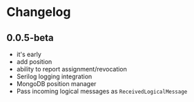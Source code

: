 # Changelog

## 0.0.5-beta
* it's early
* add position
* ability to report assignment/revocation
* Serilog logging integration
* MongoDB position manager
* Pass incoming logical messages as `ReceivedLogicalMessage`